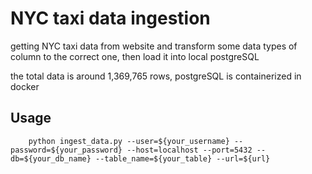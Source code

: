 # NYC taxi data ingestion
getting NYC taxi data from website and transform some data types of column to the correct one, then load it into local postgreSQL

the total data is around 1,369,765 rows, 
postgreSQL is containerized in docker

## Usage
```shell
    python ingest_data.py --user=${your_username} --password=${your_password} --host=localhost --port=5432 --db=${your_db_name} --table_name=${your_table} --url=${url}
```
